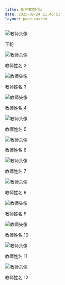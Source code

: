 ```yaml
---
title: 指导教师团队
date: 2025-09-24 21:46:53
layout: page-custom
---
```


<div class="teacher-team-container">
    <div class="teacher-card">
        <img src="/medias/teachers/test.jpg" alt="教师头像">
        <p class="teacher-name">王盼</p>
    </div>
    <div class="teacher-card">
        <img src="/medias/teachers/test.jpg" alt="教师头像">
        <p class="teacher-name">教师姓名 2</p>
    </div>
    <div class="teacher-card">
        <img src="/medias/teachers/test.jpg" alt="教师头像">
        <p class="teacher-name">教师姓名 3</p>
    </div>
    <div class="teacher-card">
        <img src="/medias/teachers/test.jpg" alt="教师头像">
        <p class="teacher-name">教师姓名 4</p>
    </div>
    <div class="teacher-card">
       <img src="/medias/teachers/test.jpg" alt="教师头像">
        <p class="teacher-name">教师姓名 5</p>
    </div>
    <div class="teacher-card">
       <img src="/medias/teachers/test.jpg" alt="教师头像">
        <p class="teacher-name">教师姓名 6</p>
    </div>
    <div class="teacher-card">
       <img src="/medias/teachers/test.jpg" alt="教师头像">
        <p class="teacher-name">教师姓名 7</p>
    </div>
    <div class="teacher-card">
       <img src="/medias/teachers/test.jpg" alt="教师头像">
        <p class="teacher-name">教师姓名 8</p>
    </div>
    <div class="teacher-card">
       <img src="/medias/teachers/test.jpg" alt="教师头像">
        <p class="teacher-name">教师姓名 9</p>
    </div>
    <div class="teacher-card">
       <img src="/medias/teachers/test.jpg" alt="教师头像">
        <p class="teacher-name">教师姓名 10</p>
    </div>
    <div class="teacher-card">
       <img src="/medias/teachers/test.jpg" alt="教师头像">
        <p class="teacher-name">教师姓名 11</p>
    </div>
    <div class="teacher-card">
       <img src="/medias/teachers/test.jpg" alt="教师头像">
        <p class="teacher-name">教师姓名 12</p>
    </div>
</div>
